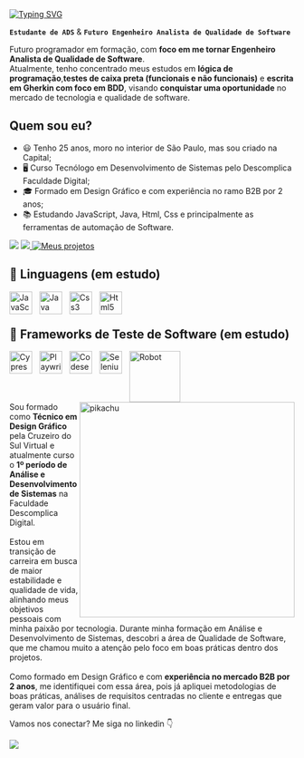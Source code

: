 <div> 
<a href="https://git.io/typing-svg">
  <img src="https://readme-typing-svg.demolab.com?font=Fira+Code&size=31&pause=1000&color=F70000&width=435&lines=Oi!%F0%9F%91%8B+Sou+o+Gabriel.+;Seja+Bem-Vindo(a);ao+meu+GitHub+%3A)" alt="Typing SVG" /></a> 
<div> 

**`Estudante de ADS`** & **`Futuro Engenheiro Analista de Qualidade de Software`**

<p align="left">
Futuro programador em formação, com <strong>foco em me tornar Engenheiro Analista de Qualidade de Software</strong>.<br>
Atualmente, tenho concentrado meus estudos em <strong>lógica de programação</strong>,<strong>testes de caixa preta (funcionais e não funcionais)</strong> e <strong>escrita em Gherkin com foco em BDD</strong>, visando <strong>conquistar uma oportunidade</strong> no mercado de tecnologia e qualidade de software.
</p>

## Quem sou eu?

- 😃 Tenho 25 anos, moro no interior de São Paulo, mas sou criado na Capital;
- 🖥️ Curso Tecnólogo em Desenvolvimento de Sistemas pelo Descomplica Faculdade Digital;
- 🎓 Formado em Design Gráfico e com experiência no ramo B2B por 2 anos;
- 📚 Estudando JavaScript, Java, Html, Css e principalmente as ferramentas de automação de Software.

<div> 
  <a href = "mailto:gabrielcastro.gh79@gmail.com"><img src="https://img.shields.io/badge/Gmail-D14836?style=for-the-badge&logo=gmail&logoColor=white" target="_blank"></a>
  <a href="https://www.linkedin.com/in/gabriel-ccastro/"><img src="https://img.shields.io/badge/-LinkedIn-%230077B5?style=for-the-badge&logo=linkedin&logoColor=white" target="_blank">
  <a href="https://github.com/Gabriel-CQA?tab=repositories"><img alt="Meus projetos",title="Projetos" src="https://custom-icon-badges.demolab.com/github/stars/gabriel-cqa?color=55960c&style=for-the-badge&labelColor=488207&logo=star&label=projetos"/></a>
</div>


## 🤖 Linguagens (em estudo)

<img 
    align="left" 
    alt="JavaScript" 
    title="JavaScript"
    width="40px" 
    style="padding-right: 10px;" 
    src="https://cdn.jsdelivr.net/gh/devicons/devicon@latest/icons/javascript/javascript-original.svg" 
/>

<img 
    align="left" 
    alt="Java" 
    title="Java"
    width="40px" 
    style="padding-right: 10px;" 
    src="https://cdn.jsdelivr.net/gh/devicons/devicon@latest/icons/java/java-original.svg" 
/>

<img 
    align="left" 
    alt="Css3" 
    title="Css3"
    width="40px" 
    style="padding-right: 10px;" 
    src="https://cdn.jsdelivr.net/gh/devicons/devicon@latest/icons/css3/css3-original.svg" 
/>

<img 
    align="left" 
    alt="Html5" 
    title="Html5"
    width="40px" 
    style="padding-right: 10px;" 
    src="https://cdn.jsdelivr.net/gh/devicons/devicon@latest/icons/html5/html5-original.svg" 
/>

<br/>
<br/>


## 🤖 Frameworks de Teste de Software (em estudo)

<img 
    align="left" 
    alt="Cypressio" 
    title="Cypressio"
    width="40px" 
    style="padding-right: 10px;" 
    src="https://cdn.jsdelivr.net/gh/devicons/devicon@latest/icons/cypressio/cypressio-original.svg" 
/>
          
<img 
    align="left" 
    alt="Playwright" 
    title="Playwright"
    width="40px" 
    style="padding-right: 10px;" 
    src="https://cdn.jsdelivr.net/gh/devicons/devicon@latest/icons/playwright/playwright-original.svg" 
/>

<img 
    align="left" 
    alt="CodeseptJs" 
    title="CodeseptJs"
    width="40px" 
    style="padding-right: 10px;" 
    src="https://i.imgur.com/4PXeOSW.png" 
/>

<img 
    align="left" 
    alt="Selenium" 
    title="Selenium"
    width="40px" 
    style="padding-right: 10px;" 
    src="https://cdn.jsdelivr.net/gh/devicons/devicon@latest/icons/selenium/selenium-original.svg" 
/>

<img 
    align="left" 
    alt="Robot" 
    title="Robot"
    width="90px" 
    style="padding-right: 10px;" 
    src="https://i.imgur.com/j7UDOOV.png" 
/>

<img 
    align="left" 
    alt="Appium" 
    title="Appium"
    width="0px" 
    style="padding-right: 10px;" 
    src="https://i.imgur.com/3qUOFY6.png" 
/>

<br/>
<br/>
<br/>
<br/>

<img src="https://media.tenor.com/0WkmuOC_W00AAAAj/waving-pikachu.gif" alt="pikachu" min-width="290px" max-width="290px" width="380px" align="right">

<p align="left">
Sou formado como <strong>Técnico em Design Gráfico</strong> pela Cruzeiro do Sul Virtual e atualmente curso o <strong>1º período de Análise 
e Desenvolvimento de Sistemas</strong> na Faculdade Descomplica Digital.<br>
  <br>
Estou em transição de carreira em busca de maior estabilidade e qualidade de vida, alinhando meus objetivos pessoais com minha paixão por tecnologia. 
Durante minha formação em Análise e Desenvolvimento de Sistemas, descobri a área de Qualidade de Software, que me chamou muito a atenção pelo foco em boas 
práticas dentro dos projetos.<br>
  <br>
Como formado em Design Gráfico e com <strong>experiência no mercado B2B por 2 anos</strong>, me identifiquei com essa área, pois já apliquei metodologias de boas práticas, 
análises de requisitos centradas no cliente e entregas que geram valor para o usuário final.
</p>

<p align="left">

</p>

<p align="left">
  Vamos nos conectar? Me siga no linkedin 👇
</p>

<p align="left">
 <a href="https://www.linkedin.com/in/gabriel-ccastro/"><img src="https://img.shields.io/badge/-LinkedIn-%230077B5?style=for-the-badge&logo=linkedin&logoColor=white" target="_blank">
</p>
